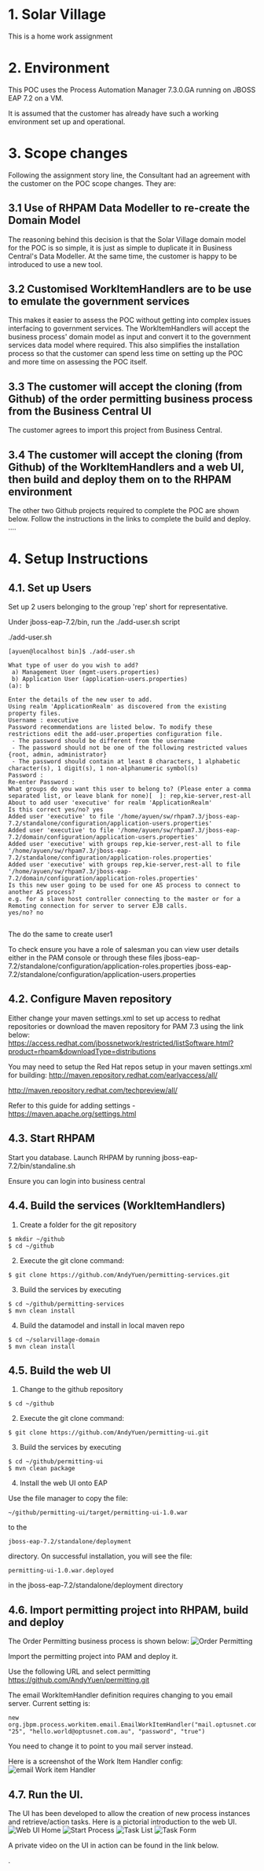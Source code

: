 # 1. Solar Village
This is a home work assignment

# 2. Environment
This POC uses the Process Automation Manager 7.3.0.GA running on JBOSS EAP 7.2 on a VM.

It is assumed that the customer has already have such a working environment set up and operational.

# 3. Scope changes
Following the assignment story line, the Consultant had an agreement with the customer on the POC scope changes. They are:
## 3.1 Use of RHPAM Data Modeller to re-create the Domain Model
The reasoning behind this decision is that the Solar Village domain model for the POC is so simple, it is just as simple to duplicate it in Business Central's Data Modeller. At the same time, the customer is happy to be introduced to use a new tool.

## 3.2 Customised WorkItemHandlers are to be use to emulate the government services
This makes it easier to assess the POC without getting into complex issues interfacing to government services. The WorkItemHandlers will accept the business process' domain model as input and convert it to the government services data model where required. This also simplifies the installation process so that the customer can spend less time on setting up the POC and more time on assessing the POC itself.

## 3.3 The customer will accept the cloning (from Github) of the order permitting business process from the Business Central UI
The customer agrees to import this project from Business Central.

## 3.4 The customer will accept the cloning (from Github) of the WorkItemHandlers and a web UI, then build and deploy them on to the RHPAM environment
The other two Github projects required to complete the POC are shown below. Follow the instructions in the links to complete the build and deploy.
....

# 4. Setup Instructions
## 4.1. Set up Users
Set up 2 users belonging to the group 'rep' short for representative.

Under jboss-eap-7.2/bin, run the ./add-user.sh script

./add-user.sh 


```
[ayuen@localhost bin]$ ./add-user.sh 

What type of user do you wish to add? 
 a) Management User (mgmt-users.properties) 
 b) Application User (application-users.properties)
(a): b

Enter the details of the new user to add.
Using realm 'ApplicationRealm' as discovered from the existing property files.
Username : executive
Password recommendations are listed below. To modify these restrictions edit the add-user.properties configuration file.
 - The password should be different from the username
 - The password should not be one of the following restricted values {root, admin, administrator}
 - The password should contain at least 8 characters, 1 alphabetic character(s), 1 digit(s), 1 non-alphanumeric symbol(s)
Password : 
Re-enter Password : 
What groups do you want this user to belong to? (Please enter a comma separated list, or leave blank for none)[  ]: rep,kie-server,rest-all
About to add user 'executive' for realm 'ApplicationRealm'
Is this correct yes/no? yes
Added user 'executive' to file '/home/ayuen/sw/rhpam7.3/jboss-eap-7.2/standalone/configuration/application-users.properties'
Added user 'executive' to file '/home/ayuen/sw/rhpam7.3/jboss-eap-7.2/domain/configuration/application-users.properties'
Added user 'executive' with groups rep,kie-server,rest-all to file '/home/ayuen/sw/rhpam7.3/jboss-eap-7.2/standalone/configuration/application-roles.properties'
Added user 'executive' with groups rep,kie-server,rest-all to file '/home/ayuen/sw/rhpam7.3/jboss-eap-7.2/domain/configuration/application-roles.properties'
Is this new user going to be used for one AS process to connect to another AS process? 
e.g. for a slave host controller connecting to the master or for a Remoting connection for server to server EJB calls.
yes/no? no


```
The do the same to create user1


To check ensure you have a role of salesman you can view user details either in the PAM console or through these files
jboss-eap-7.2/standalone/configuration/application-roles.properties
jboss-eap-7.2/standalone/configuration/application-users.properties


## 4.2. Configure Maven repository

Either change your maven settings.xml to set up access to redhat repositories or download the maven repository for PAM 7.3 using the link below:
https://access.redhat.com/jbossnetwork/restricted/listSoftware.html?product=rhpam&downloadType=distributions

You may need to setup the Red Hat repos setup in your maven settings.xml for building:
http://maven.repository.redhat.com/earlyaccess/all/

http://maven.repository.redhat.com/techpreview/all/

Refer to this guide for adding settings - https://maven.apache.org/settings.html

## 4.3. Start RHPAM
Start you database.
Launch RHPAM by running jboss-eap-7.2/bin/standaline.sh

Ensure you can login into business central

## 4.4. Build the services (WorkItemHandlers)


1. Create a folder for the git repository
  ```
  $ mkdir ~/github
  $ cd ~/github
  ```
2. Execute the git clone command:  

  ```
  $ git clone https://github.com/AndyYuen/permitting-services.git
  ```
3. Build the services by executing 
  ```
  $ cd ~/github/permitting-services
  $ mvn clean install
  ```

4. Build the datamodel and install in local maven repo

  ```
  $ cd ~/solarvillage-domain
  $ mvn clean install
  ```

## 4.5. Build the web UI 
1. Change to the github repository
  ```
  $ cd ~/github
  ```
2. Execute the git clone command:  

  ```
  $ git clone https://github.com/AndyYuen/permitting-ui.git
  ```
3. Build the services by executing 
  ```
  $ cd ~/github/permitting-ui
  $ mvn clean package
  ```

4. Install the web UI onto EAP

Use the file manager to copy the file: 
```
~/github/permitting-ui/target/permitting-ui-1.0.war
``` 
to the 
```
jboss-eap-7.2/standalone/deployment
```
directory. On successful installation, you will see the file: 
```
permitting-ui-1.0.war.deployed
```
 in the jboss-eap-7.2/standalone/deployment directory

## 4.6. Import permitting project into RHPAM, build and deploy

The Order Permitting business process is shown below:
![Order Permitting](images/processDiagram.png "Order Permitting")

Import the permitting project into PAM and deploy it.

Use the following URL and select permitting
https://github.com/AndyYuen/permitting.git

The email WorkItemHandler definition requires changing to you email server. Current setting is:
```
new org.jbpm.process.workitem.email.EmailWorkItemHandler("mail.optusnet.com.au", "25", "hello.world@optusnet.com.au", "password", "true")
```
You need to change it to point to you mail server instead.

Here is a screenshot of the Work Item Handler config:
![email Work item Handler](images/emailWorkItemHandler.png "email Work item Handler")


## 4.7. Run the UI.

The UI has been developed to allow the creation of new process instances and retrieve/action tasks.
Here is a pictorial introduction to the web UI.
![Web UI Home](images/ui-home.png "Web UI Home")
![Start Process](images/ui-startProcess.png "Start Process")
![Task List](images/ui-taskList.png "Task List")
![Task Form](images/ui-taskForm.png "Task FOrm")

A private video on the UI in action can be found in the link below.


.
